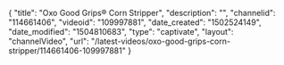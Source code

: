 {
    "title": "Oxo Good Grips&reg; Corn Stripper",
    "description": "",
    "channelid": "114661406",
    "videoid": "109997881",
    "date_created": "1502524149",
    "date_modified": "1504810683",
    "type": "captivate",
    "layout": "channelVideo",
    "url": "\/latest-videos\/oxo-good-grips-corn-stripper\/114661406-109997881"
}
